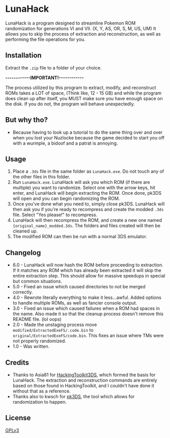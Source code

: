 # LunaHack

LunaHack is a program designed to streamline Pokemon ROM randomization for generations VI and VII. (X, Y, AS, OR, S, M, US, UM)
It allows you to skip the process of extraction and reconstruction, as well as performing the file operations for you.

## Installation

Extract the `.zip` file to a folder of your choice.

**------------IMPORTANT!------------**

The process utilized by this program to extract, modify, and reconstruct ROMs takes a LOT of space, (Think like, 12 - 15 GB) and while the program does clean up after itself, you MUST make sure you have enough space on the disk. If you do not, the program will behave unexpectedly.

## But why tho?
* Because having to look up a tutorial to do the same thing over and over when you lost your Nuzlocke because the game decided to start you off with a wurmple, a bidoof and a patrat is annoying.

## Usage

1. Place a `.3ds` file in the same folder as `LunaHack.exe`. Do not touch any of the other files in this folder.
2. Run `LunaHack.exe`. LunaHack will ask you which ROM (if there are multiple) you want to randomize. Select one with the arrow keys, hit enter, and LunaHack will begin extracting the ROM. Once done, pk3DS will open and you can begin randomizing the ROM.
3. Once you've done what you need to, simply close pk3DS. LunaHack will then ask you if you're ready to recompress and create the modded `.3ds` file. Select "Yes please!" to recompress.
4. LunaHack will then recompress the ROM, and create a new one named `{original_name}_modded.3ds`. The folders and files created will then be cleaned up.
5. The modified ROM can then be run with a normal 3DS emulator.

## Changelog
* 6.0 - LunaHack will now hash the ROM before proceeding to extraction. If it matches any ROM which has already been extracted it will skip the entire extraction step. This should allow for massive speedups in special but common situations.
* 5.0 - Fixed an issue which caused directories to not be merged correctly.
* 4.0 - Rewrote literally everything to make it less...awful. Added options to handle multiple ROMs, as well as fancier console output.
* 3.0 - Fixed an issue which caused failures when a ROM had spaces in the name. Also made it so that the cleanup process doesn't remove this README file. (lol oops)
* 2.0 - Made the unstaging process move `modified/ExtractedExeFS/.code.bin` to `original/ExtractedExeFS/code.bin`. This fixes an issue where TMs were not properly randomized.
* 1.0 - Was written.

## Credits
* Thanks to Asia81 for [HackingToolkit3DS](https://github.com/Asia81/HackingToolkit9DS-Deprecated-), which formed the basis for LunaHack. The extraction and reconstruction commands are entirely based on those found in HackingToolkit, and I couldn't have done it without that as a reference.
* Thanks also to kwsch for [pk3DS](https://github.com/kwsch/pk3DS), the tool which allows for randomization to happen.

## License
[GPLv3](https://www.gnu.org/licenses/gpl-3.0.en.html)
